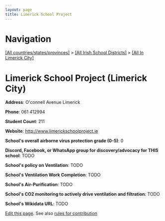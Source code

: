 ```yaml
---
layout: page
title: Limerick School Project
---
```

# Navigation

[[All countries/states/provinces]](../../..) > [[All Irish School Districts]](../..) > [[All In Limerick City]](..)

# Limerick School Project (Limerick City)

**Address**: O'connell Avenue Limerick

**Phone**: 061 412994

**Student Count**: 211

**Website**: <http://www.limerickschoolproject.ie>

**School's overall airborne virus protection grade (0-5)**: 0

**Discord, Facebook, or WhatsApp group for discovery/advocacy for THIS school**: TODO

**School's policy on Ventilation**: TODO

**School's Ventilation Work Completion**: TODO

**School's Air-Purification**: TODO

**School's CO2 monitoring to actively drive ventilation and filtration**: TODO

**School's Wikidata URL**: TODO


[Edit this page](https://github.com/ventilate-schools/Ireland/edit/main/./Limerick_City/Limerick_School_Project.md). See also [rules for contribution](../../../contribution-rules/)